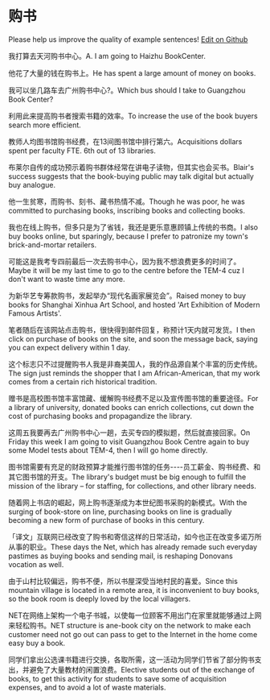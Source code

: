 # 购书

Please help us improve the quality of example sentences! [Edit on Github](https://github.com/jiyushe/jiyu-example-sentence-source/blob/main/chinese/goushu.md)

<p><span class="chinese">我打算去天河购书中心。</span><span class="english">A. I am going to Haizhu BookCenter.</span></p>

<p><span class="chinese">他花了大量的钱在购书上。</span><span class="english">He has spent a large amount of money on books.</span></p>

<p><span class="chinese">我可以坐几路车去广州购书中心?。</span><span class="english">Which bus should I take to Guangzhou Book Center?</span></p>

<p><span class="chinese">利用此来提高购书者搜索书籍的效率。</span><span class="english">To increase the use of the book buyers search more efficient.</span></p>

<p><span class="chinese">教师人均图书馆购书经费，在13间图书馆中排行第六。</span><span class="english">Acquisitions dollars spent per faculty FTE. 6th out of 13 libraries.</span></p>

<p><span class="chinese">布莱尔自传的成功预示着购书群体经常在讲电子读物，但其实也会买书。</span><span class="english">Blair's success suggests that the book-buying public may talk digital but actually buy analogue.</span></p>

<p><span class="chinese">他一生贫寒，而购书、刻书、藏书热情不减。</span><span class="english">Though he was poor, he was committed to purchasing books, inscribing books and collecting books.</span></p>

<p><span class="chinese">我也在线上购书，但多只是为了省钱，我还是更乐意惠顾镇上传统的书商。</span><span class="english">I also buy books online, but sparingly, because I prefer to patronize my town's brick-and-mortar retailers.</span></p>

<p><span class="chinese">可能这是我考专四前最后一次去购书中心，因为我不想浪费更多的时间了。</span><span class="english">Maybe it will be my last time to go to the centre before the TEM-4 cuz I don't want to waste time any more.</span></p>

<p><span class="chinese">为新华艺专筹款购书，发起举办“现代名画家展览会”。</span><span class="english">Raised money to buy books for Shanghai Xinhua Art School, and hosted 'Art Exhibition of Modern Famous Artists'.</span></p>

<p><span class="chinese">笔者随后在该网站点击购书，很快得到邮件回复，称预计1天内就可发货。</span><span class="english">I then click on purchase of books on the site, and soon the message back, saying you can expect delivery within 1 day.</span></p>

<p><span class="chinese">这个标志只不过提醒购书人我是非裔美国人，我的作品源自某个丰富的历史传统。</span><span class="english">The sign just reminds the shopper that I am African-American, that my work comes from a certain rich historical tradition.</span></p>

<p><span class="chinese">赠书是高校图书馆丰富馆藏、缓解购书经费不足以及宣传图书馆的重要途径。</span><span class="english">For a library of university, donated books can enrich collections, cut down the cost of purchasing books and propagandize the library.</span></p>

<p><span class="chinese">这周五我要再去广州购书中心一趟，去买专四的模拟题，然后就直接回家。</span><span class="english">On Friday this week I am going to visit Guangzhou Book Centre again to buy some Model tests about TEM-4, then I will go home directly.</span></p>

<p><span class="chinese">图书馆需要有充足的财政预算才能推行图书馆的任务----员工薪金、购书经费、和其它图书馆的开支。</span><span class="english">The library's budget must be big enough to fulfill the mission of the library – for staffing, for collections, and other library needs.</span></p>

<p><span class="chinese">随着网上书店的崛起，网上购书逐渐成为本世纪图书采购的新模式。</span><span class="english">With the surging of book-store on line, purchasing books on line is gradually becoming a new form of purchase of books in this century.</span></p>

<p><span class="chinese">「译文」互联网已经改变了购书和寄信这样的日常活动，如今也正在改变多诺万所从事的职业。</span><span class="english">These days the Net, which has already remade such everyday pastimes as buying books and sending mail, is reshaping Donovans vocation as well.</span></p>

<p><span class="chinese">由于山村比较偏远，购书不便，所以书屋深受当地村民的喜爱。</span><span class="english">Since this mountain village is located in a remote area, it is inconvenient to buy books, so the book room is deeply loved by the local villagers.</span></p>

<p><span class="chinese">NET在网络上架构一个电子书城，以使每一位顾客不用出门在家里就能够通过上网来轻松购书。</span><span class="english">NET structure is ane-book city on the network to make each customer need not go out can pass to get to the Internet in the home come easy buy a book.</span></p>

<p><span class="chinese">同学们拿出公选课书籍进行交换，各取所需，这一活动为同学们节省了部分购书支出，并避免了大量教材的闲置浪费。</span><span class="english">Elective students out of the exchange of books, to get this activity for students to save some of acquisition expenses, and to avoid a lot of waste materials.</span></p>


